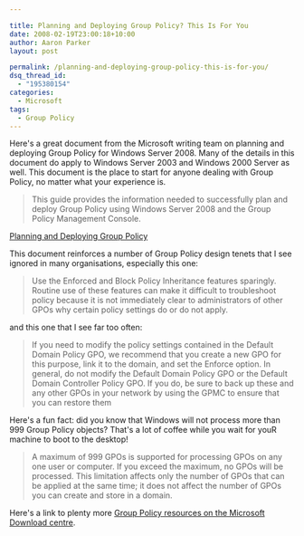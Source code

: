 ```yaml
---

title: Planning and Deploying Group Policy? This Is For You
date: 2008-02-19T23:00:18+10:00
author: Aaron Parker
layout: post

permalink: /planning-and-deploying-group-policy-this-is-for-you/
dsq_thread_id:
  - "195380154"
categories:
  - Microsoft
tags:
  - Group Policy
---
```

Here's a great document from the Microsoft writing team on planning and deploying Group Policy for Windows Server 2008. Many of the details in this document do apply to Windows Server 2003 and Windows 2000 Server as well. This document is the place to start for anyone dealing with Group Policy, no matter what your experience is.

> This guide provides the information needed to successfully plan and deploy Group Policy using Windows Server 2008 and the Group Policy Management Console.

<p class="download">
  <a href="http://www.microsoft.com/downloads/details.aspx?FamilyID=73d96068-0aea-450a-861b-e2c5413b0485&DisplayLang=en">Planning and Deploying Group Policy</a>
</p>

This document reinforces a number of Group Policy design tenets that I see ignored in many organisations, especially this one:

> Use the Enforced and Block Policy Inheritance features sparingly. Routine use of these features can make it difficult to troubleshoot policy because it is not immediately clear to administrators of other GPOs why certain policy settings do or do not apply.

and this one that I see far too often:

> If you need to modify the policy settings contained in the Default Domain Policy GPO, we recommend that you create a new GPO for this purpose, link it to the domain, and set the Enforce option. In general, do not modify the Default Domain Policy GPO or the Default Domain Controller Policy GPO. If you do, be sure to back up these and any other GPOs in your network by using the GPMC to ensure that you can restore them

Here's a fun fact: did you know that Windows will not process more than 999 Group Policy objects? That's a lot of coffee while you wait for youR machine to boot to the desktop!

> A maximum of 999 GPOs is supported for processing GPOs on any one user or computer. If you exceed the maximum, no GPOs will be processed. This limitation affects only the number of GPOs that can be applied at the same time; it does not affect the number of GPOs you can create and store in a domain.

Here's a link to plenty more [Group Policy resources on the Microsoft Download centre](http://www.microsoft.com/downloads/results.aspx?DisplayLang=en&nr=20&freetext=group+policy&sortCriteria=date).